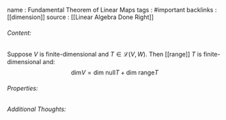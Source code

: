 name : Fundamental Theorem of Linear Maps
tags : #important 
backlinks : [[dimension]]
source : [[Linear Algebra Done Right]]

###### Content:
Suppose $V$ is finite-dimensional and $T \in \mathcal{L}(V,W)$. Then [[range]] $T$ is finite-dimensional and:
$$\text{dim} V = \text{dim null} T + \text{dim range} T $$

###### Properties:

###### Additional Thoughts:
